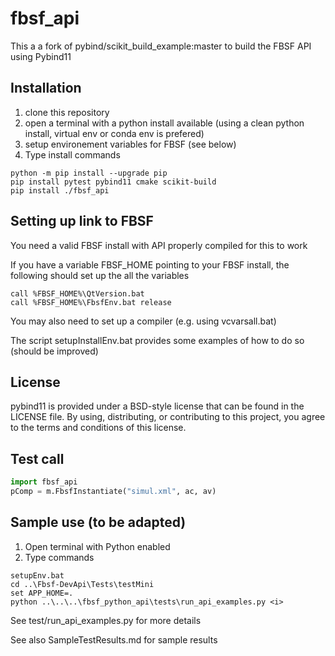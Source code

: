 fbsf_api
==============

This a a fork of pybind/scikit_build_example:master to build the FBSF API using Pybind11

Installation
------------

1. clone this repository
2. open a terminal with a python install available 
(using a clean python install, virtual env or conda env is prefered)
3. setup environement variables for FBSF (see below)
4. Type install commands
```
python -m pip install --upgrade pip
pip install pytest pybind11 cmake scikit-build
pip install ./fbsf_api
```
Setting up link to FBSF
------------

You need a valid FBSF install with API properly compiled for this to work

If you have a variable FBSF_HOME pointing to your FBSF install, 
the following should set up the all the variables
```
call %FBSF_HOME%\QtVersion.bat
call %FBSF_HOME%\FbsfEnv.bat release
```
You may also need to set up a compiler (e.g. using vcvarsall.bat)

The script setupInstallEnv.bat provides some examples of how to do so (should be improved)

License
-------

pybind11 is provided under a BSD-style license that can be found in the LICENSE
file. By using, distributing, or contributing to this project, you agree to the
terms and conditions of this license.

Test call
---------

```python
import fbsf_api
pComp = m.FbsfInstantiate("simul.xml", ac, av)
```

Sample use (to be adapted)
------

1. Open terminal with Python enabled
2. Type commands
```
setupEnv.bat
cd ..\Fbsf-DevApi\Tests\testMini  
set APP_HOME=.
python ..\..\..\fbsf_python_api\tests\run_api_examples.py <i> 
```

See test/run_api_examples.py for more details

See also SampleTestResults.md for sample results